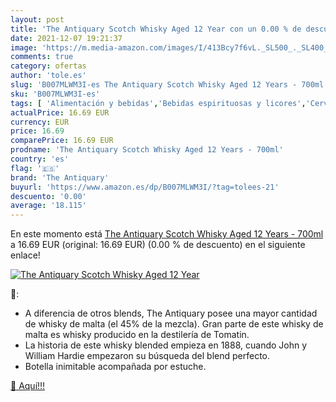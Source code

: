 ```yaml
---
layout: post
title: 'The Antiquary Scotch Whisky Aged 12 Year con un 0.00 % de descuento'
date: 2021-12-07 19:21:37
image: 'https://m.media-amazon.com/images/I/413Bcy7f6vL._SL500_._SL400_.jpg'
comments: true
category: ofertas
author: 'tole.es'
slug: 'B007MLWM3I-es The Antiquary Scotch Whisky Aged 12 Years - 700ml'
sku: 'B007MLWM3I-es'
tags: [ 'Alimentación y bebidas','Bebidas espirituosas y licores','Cervezas, vinos y licores','Whisky','the antiquary','whisky', ]
actualPrice: 16.69 EUR
currency: EUR
price: 16.69
comparePrice: 16.69 EUR
prodname: 'The Antiquary Scotch Whisky Aged 12 Years - 700ml'
country: 'es'
flag: '🇪🇸'
brand: 'The Antiquary'
buyurl: 'https://www.amazon.es/dp/B007MLWM3I/?tag=tolees-21'
descuento: '0.00'
average: '18.115'
---
```


En este momento está [The Antiquary Scotch Whisky Aged 12 Years - 700ml](https://www.amazon.es/dp/B007MLWM3I/?tag=tolees-21) a 16.69 EUR (original: 16.69 EUR) (0.00 %  de descuento) en el siguiente enlace!

[![The Antiquary Scotch Whisky Aged 12 Year](https://m.media-amazon.com/images/I/413Bcy7f6vL._SL500_._SL400_.jpg)](https://www.amazon.es/dp/B007MLWM3I/?tag=tolees-21)

🔎:

- A diferencia de otros blends, The Antiquary posee una mayor cantidad de whisky de malta (el 45% de la mezcla). Gran parte de este whisky de malta es whisky producido en la destilería de Tomatin.
- La historia de este whisky blended empieza en 1888, cuando John y William Hardie empezaron su búsqueda del blend perfecto.
- Botella inimitable acompañada por estuche.

[🛒 Aquí!!!](https://www.amazon.es/dp/B007MLWM3I/?tag=tolees-21)
